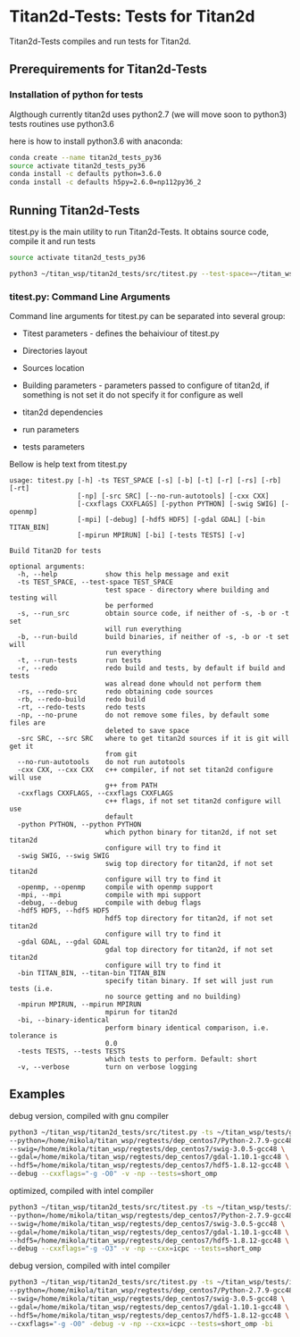 # Titan2d-Tests: Tests for Titan2d

Titan2d-Tests compiles and run tests for Titan2d.

## Prerequirements for Titan2d-Tests

### Installation of python for tests

Algthough currently titan2d uses python2.7 (we will move soon to python3) tests routines use python3.6

here is how to install python3.6 with anaconda:

```bash
conda create --name titan2d_tests_py36
source activate titan2d_tests_py36
conda install -c defaults python=3.6.0
conda install -c defaults h5py=2.6.0=np112py36_2
```

## Running Titan2d-Tests

titest.py is the main utility to run Titan2d-Tests. It obtains source code,
compile it and run tests

```bash
source activate titan2d_tests_py36

python3 ~/titan_wsp/titan2d_tests/src/titest.py --test-space=~/titan_wsp/tests/gcc_serial_nogui_git 

```

### titest.py: Command Line Arguments

Command line arguments for titest.py can be separated into several group:

* Titest parameters - defines the behaiviour of titest.py

* Directories layout

* Sources location
        
* Building parameters - parameters passed to configure of titan2d, if something is not set it do not specify it for configure as well

* titan2d dependencies

* run parameters

* tests parameters


Bellow is help text from titest.py

```
usage: titest.py [-h] -ts TEST_SPACE [-s] [-b] [-t] [-r] [-rs] [-rb] [-rt]
                 [-np] [-src SRC] [--no-run-autotools] [-cxx CXX]
                 [-cxxflags CXXFLAGS] [-python PYTHON] [-swig SWIG] [-openmp]
                 [-mpi] [-debug] [-hdf5 HDF5] [-gdal GDAL] [-bin TITAN_BIN]
                 [-mpirun MPIRUN] [-bi] [-tests TESTS] [-v]

Build Titan2D for tests

optional arguments:
  -h, --help            show this help message and exit
  -ts TEST_SPACE, --test-space TEST_SPACE
                        test space - directory where building and testing will
                        be performed
  -s, --run_src         obtain source code, if neither of -s, -b or -t set
                        will run everything
  -b, --run-build       build binaries, if neither of -s, -b or -t set will
                        run everything
  -t, --run-tests       run tests
  -r, --redo            redo build and tests, by default if build and tests
                        was alread done whould not perform them
  -rs, --redo-src       redo obtaining code sources
  -rb, --redo-build     redo build
  -rt, --redo-tests     redo tests
  -np, --no-prune       do not remove some files, by default some files are
                        deleted to save space
  -src SRC, --src SRC   where to get titan2d sources if it is git will get it
                        from git
  --no-run-autotools    do not run autotools
  -cxx CXX, --cxx CXX   c++ compiler, if not set titan2d configure will use
                        g++ from PATH
  -cxxflags CXXFLAGS, --cxxflags CXXFLAGS
                        c++ flags, if not set titan2d configure will use
                        default
  -python PYTHON, --python PYTHON
                        which python binary for titan2d, if not set titan2d
                        configure will try to find it
  -swig SWIG, --swig SWIG
                        swig top directory for titan2d, if not set titan2d
                        configure will try to find it
  -openmp, --openmp     compile with openmp support
  -mpi, --mpi           compile with mpi support
  -debug, --debug       compile with debug flags
  -hdf5 HDF5, --hdf5 HDF5
                        hdf5 top directory for titan2d, if not set titan2d
                        configure will try to find it
  -gdal GDAL, --gdal GDAL
                        gdal top directory for titan2d, if not set titan2d
                        configure will try to find it
  -bin TITAN_BIN, --titan-bin TITAN_BIN
                        specify titan binary. If set will just run tests (i.e.
                        no source getting and no building)
  -mpirun MPIRUN, --mpirun MPIRUN
                        mpirun for titan2d
  -bi, --binary-identical
                        perform binary identical comparison, i.e. tolerance is
                        0.0
  -tests TESTS, --tests TESTS
                        which tests to perform. Default: short
  -v, --verbose         turn on verbose logging
```

## Examples

debug version, compiled with gnu compiler

```bash
python3 ~/titan_wsp/titan2d_tests/src/titest.py -ts ~/titan_wsp/tests/gcc_serial_nogui_git \
--python=/home/mikola/titan_wsp/regtests/dep_centos7/Python-2.7.9-gcc48/bin/python \
--swig=/home/mikola/titan_wsp/regtests/dep_centos7/swig-3.0.5-gcc48 \
--gdal=/home/mikola/titan_wsp/regtests/dep_centos7/gdal-1.10.1-gcc48 \
--hdf5=/home/mikola/titan_wsp/regtests/dep_centos7/hdf5-1.8.12-gcc48 \
--debug --cxxflags="-g -O0" -v -np --tests=short_omp
```

optimized, compiled with intel compiler

```bash
python3 ~/titan_wsp/titan2d_tests/src/titest.py -ts ~/titan_wsp/tests/iccopt_serial_nogui_git \
--python=/home/mikola/titan_wsp/regtests/dep_centos7/Python-2.7.9-gcc48/bin/python \
--swig=/home/mikola/titan_wsp/regtests/dep_centos7/swig-3.0.5-gcc48 \
--gdal=/home/mikola/titan_wsp/regtests/dep_centos7/gdal-1.10.1-gcc48 \
--hdf5=/home/mikola/titan_wsp/regtests/dep_centos7/hdf5-1.8.12-gcc48 \
--debug --cxxflags="-g -O3" -v -np --cxx=icpc --tests=short_omp
```

debug version, compiled with intel compiler

```bash
python3 ~/titan_wsp/titan2d_tests/src/titest.py -ts ~/titan_wsp/tests/icc_serial_nogui_git \
--python=/home/mikola/titan_wsp/regtests/dep_centos7/Python-2.7.9-gcc48/bin/python \
--swig=/home/mikola/titan_wsp/regtests/dep_centos7/swig-3.0.5-gcc48 \
--gdal=/home/mikola/titan_wsp/regtests/dep_centos7/gdal-1.10.1-gcc48 \
--hdf5=/home/mikola/titan_wsp/regtests/dep_centos7/hdf5-1.8.12-gcc48 \
--cxxflags="-g -O0" -debug -v -np --cxx=icpc --tests=short_omp -bi
```


